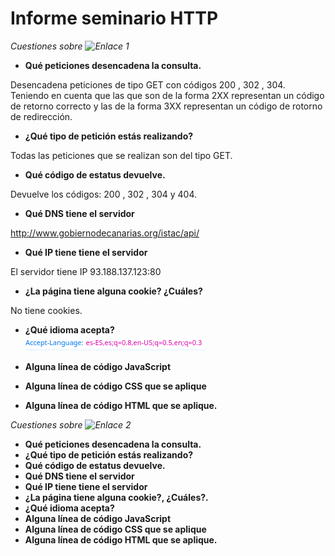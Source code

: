 # Informe seminario HTTP

*Cuestiones sobre ![Enlace 1](http://www.gobiernodecanarias.org/istac/api/)*

* **Qué peticiones desencadena la consulta.** 
 
Desencadena peticiones de tipo GET con códigos 200 , 302 , 304. 
 Teniendo en cuenta que las que son de la forma 2XX representan un código de retorno correcto y las de la forma 3XX representan un código de rotorno de redirección.

* **¿Qué tipo de petición estás realizando?**

 Todas las peticiones que se realizan son del tipo GET.  

* **Qué código de estatus devuelve.** 

Devuelve los códigos: 200 , 302 , 304 y 404.  

* **Qué DNS tiene el servidor**

http://www.gobiernodecanarias.org/istac/api/

* **Qué IP tiene tiene el servidor** 

El servidor tiene IP 93.188.137.123:80

* **¿La página tiene alguna cookie? ¿Cuáles?**   

No tiene cookies.

* **¿Qué idioma acepta?**   
![idioma](imagenes/idioma.png)

* **Alguna línea de código JavaScript**  
* **Alguna línea de código CSS que se aplique**
* **Alguna línea de código HTML que se aplique.**  

*Cuestiones sobre ![Enlace 2](http://www.gobiernodecanarias.org/istac/api/)*

* **Qué peticiones desencadena la consulta.**  
* **¿Qué tipo de petición estás realizando?**  
* **Qué código de estatus devuelve.**  
* **Qué DNS tiene el servidor**
* **Qué IP tiene tiene el servidor**  
* **¿La página tiene alguna cookie?, ¿Cuáles?.**   
* **¿Qué idioma acepta?**  
* **Alguna línea de código JavaScript**  
* **Alguna línea de código CSS que se aplique**
* **Alguna línea de código HTML que se aplique.**  
